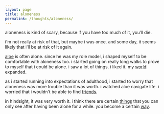 ```yaml
---
layout: page
title: aloneness
permalink: /thoughts/aloneness/
---
```


aloneness is kind of scary, because if you have too much of it, you'll die.

i'm not really at risk of that, but maybe i was once. and some day, it seems likely that i'll be at risk of it again.

[aloe](/friends/aloe) is often alone. since he was my role model, i shaped myself to be comfortable with aloneness too. i started going on really long walks to prove to myself that i could be alone. i saw a lot of things. i liked it. my [world](/) expanded.

as i started running into expectations of adulthood, i started to worry that aloneness was more trouble than it was worth. i watched aloe navigate life. i worried that i wouldn't be able to find [friends](/friends). 

in hindsight, it was very worth it. i think there are certain [things](/thoughts/beauty) that you can only see after having been alone for a while. you become a certain [way](/thoughts/normalness). 